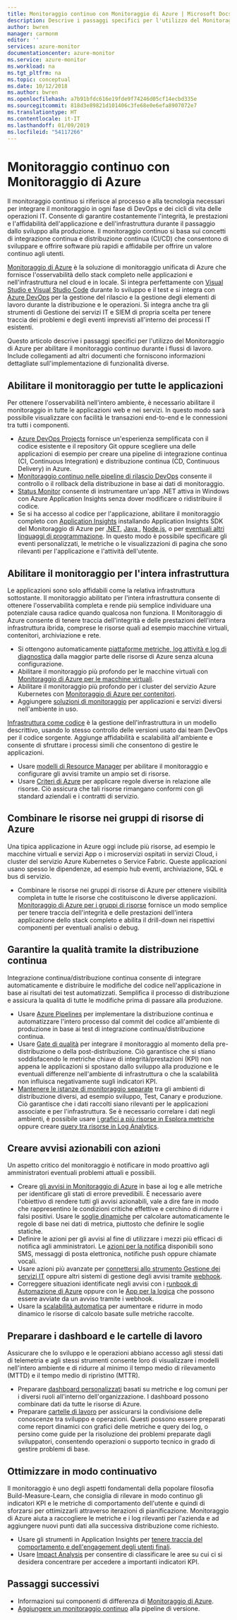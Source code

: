 ```yaml
---
title: Monitoraggio continuo con Monitoraggio di Azure | Microsoft Docs
description: Descrive i passaggi specifici per l'utilizzo del Monitoraggio di Azure per abilitare il monitoraggio continuo durante i flussi di lavoro.
author: bwren
manager: carmonm
editor: ''
services: azure-monitor
documentationcenter: azure-monitor
ms.service: azure-monitor
ms.workload: na
ms.tgt_pltfrm: na
ms.topic: conceptual
ms.date: 10/12/2018
ms.author: bwren
ms.openlocfilehash: a7b91bfdc616e19fde9f74246d05cf14ecbd335e
ms.sourcegitcommit: 818d3e89821d101406c3fe68e0e6efa8907072e7
ms.translationtype: HT
ms.contentlocale: it-IT
ms.lasthandoff: 01/09/2019
ms.locfileid: "54117266"
---
```

# <a name="continuous-monitoring-with-azure-monitor"></a>Monitoraggio continuo con Monitoraggio di Azure

Il monitoraggio continuo si riferisce al processo e alla tecnologia necessari per integrare il monitoraggio in ogni fase di DevOps e dei cicli di vita delle operazioni IT. Consente di garantire costantemente l'integrità, le prestazioni e l'affidabilità dell'applicazione e dell'infrastruttura durante il passaggio dallo sviluppo alla produzione. Il monitoraggio continuo si basa sui concetti di integrazione continua e distribuzione continua (CI/CD) che consentono di sviluppare e offrire software più rapidi e affidabile per offrire un valore continuo agli utenti.

[Monitoraggio di Azure](overview.md) è la soluzione di monitoraggio unificata di Azure che fornisce l'osservabilità dello stack completo nelle applicazioni e nell'infrastruttura nel cloud e in locale. Si integra perfettamente con [Visual Studio e Visual Studio Code](https://visualstudio.microsoft.com/) durante lo sviluppo e il test e si integra con [Azure DevOps](/azure/devops/user-guide/index) per la gestione del rilascio e la gestione degli elementi di lavoro durante la distribuzione e le operazioni. Si integra anche tra gli strumenti di Gestione dei servizi IT e SIEM di propria scelta per tenere traccia dei problemi e degli eventi imprevisti all'interno dei processi IT esistenti.

Questo articolo descrive i passaggi specifici per l'utilizzo del Monitoraggio di Azure per abilitare il monitoraggio continuo durante i flussi di lavoro. Include collegamenti ad altri documenti che forniscono informazioni dettagliate sull'implementazione di funzionalità diverse.


## <a name="enable-monitoring-for-all-your-applications"></a>Abilitare il monitoraggio per tutte le applicazioni
Per ottenere l'osservabilità nell'intero ambiente, è necessario abilitare il monitoraggio in tutte le applicazioni web e nei servizi. In questo modo sarà possibile visualizzare con facilità le transazioni end-to-end e le connessioni tra tutti i componenti.

- [Azure DevOps Projects](../devops-project/overview.md) fornisce un'esperienza semplificata con il codice esistente e il repository Git oppure scegliere una delle applicazioni di esempio per creare una pipeline di integrazione continua (CI, Continuous Integration) e distribuzione continua (CD, Continuous Delivery) in Azure.
- [Monitoraggio continuo nelle pipeline di rilascio DevOps](../azure-monitor/app/continuous-monitoring.md) consente il controllo o il rollback della distribuzione in base ai dati di monitoraggio.
- [Status Monitor](../azure-monitor/app/monitor-performance-live-website-now.md) consente di instrumentare un'app .NET attiva in Windows con Azure Application Insights senza dover modificare o ridistribuire il codice.
- Se si ha accesso al codice per l'applicazione, abilitare il monitoraggio completo con [Application Insights](../azure-monitor/app/app-insights-overview.md) installando Application Insights SDK del Monitoraggio di Azure per [.NET](../azure-monitor/learn/quick-monitor-portal.md), [Java ](../azure-monitor/learn/java-quick-start.md), [Node.js](../azure-monitor/learn/nodejs-quick-start.md), o per [eventuali altri linguaggi di programmazione](../azure-monitor/app/platforms.md). In questo modo è possibile specificare gli eventi personalizzati, le metriche o le visualizzazioni di pagina che sono rilevanti per l'applicazione e l'attività dell'utente.



## <a name="enable-monitoring-for-your-entire-infrastructure"></a>Abilitare il monitoraggio per l'intera infrastruttura
Le applicazioni sono solo affidabili come la relativa infrastruttura sottostante. Il monitoraggio abilitato per l'intera infrastruttura consente di ottenere l'osservabilità completa e rende più semplice individuare una potenziale causa radice quando qualcosa non funziona. Il Monitoraggio di Azure consente di tenere traccia dell'integrità e delle prestazioni dell'intera infrastruttura ibrida, comprese le risorse quali ad esempio macchine virtuali, contenitori, archiviazione e rete.

- Si ottengono automaticamente [piattaforme metriche, log attività e log di diagnostica](platform/data-sources.md) dalla maggior parte delle risorse di Azure senza alcuna configurazione.
- Abilitare il monitoraggio più profondo per le macchine virtuali con [Monitoraggio di Azure per le macchine virtuali](insights/vminsights-overview.md).
-  Abilitare il monitoraggio più profondo per i cluster del servizio Azure Kubernetes con [Monitoraggio di Azure per contenitori](insights/container-insights-overview.md).
- Aggiungere [soluzioni di monitoraggio](insights/solutions-inventory.md) per applicazioni e servizi diversi nell'ambiente in uso.


[Infrastruttura come codice](/devops/learn/what-is-infrastructure-as-code) è la gestione dell'infrastruttura in un modello descrittivo, usando lo stesso controllo delle versioni usato dai team DevOps per il codice sorgente. Aggiunge affidabilità e scalabilità all'ambiente e consente di sfruttare i processi simili che consentono di gestire le applicazioni.

-  Usare [modelli di Resource Manager](platform/template-workspace-configuration.md) per abilitare il monitoraggio e configurare gli avvisi tramite un ampio set di risorse.
- Usare [Criteri di Azure](../governance/policy/overview.md) per applicare regole diverse in relazione alle risorse. Ciò assicura che tali risorse rimangano conformi con gli standard aziendali e i contratti di servizio. 


##  <a name="combine-resources-in-azure-resource-groups"></a>Combinare le risorse nei gruppi di risorse di Azure
Una tipica applicazione in Azure oggi include più risorse, ad esempio le macchine virtuali e servizi App o i microservizi ospitati in servizi Cloud, i cluster del servizio Azure Kubernetes o Service Fabric. Queste applicazioni usano spesso le dipendenze, ad esempio hub eventi, archiviazione, SQL e bus di servizio.

- Combinare le risorse nei gruppi di risorse di Azure per ottenere visibilità completa in tutte le risorse che costituiscono le diverse applicazioni. [Monitoraggio di Azure per i gruppi di risorse](../azure-monitor/insights/resource-group-insights.md) fornisce un modo semplice per tenere traccia dell'integrità e delle prestazioni dell'intera applicazione dello stack completo e abilita il drill-down nei rispettivi componenti per eventuali analisi o debug.

## <a name="ensure-quality-through-continuous-deployment"></a>Garantire la qualità tramite la distribuzione continua
Integrazione continua/distribuzione continua consente di integrare automaticamente e distribuire le modifiche del codice nell'applicazione in base ai risultati dei test automatizzati. Semplifica il processo di distribuzione e assicura la qualità di tutte le modifiche prima di passare alla produzione.


- Usare [Azure Pipelines](/azure/devops/pipelines) per implementare la distribuzione continua e automatizzare l'intero processo dal commit del codice all'ambiente di produzione in base ai test di integrazione continua/distribuzione continua.
- Usare [Gate di qualità](/devops/pipelines/release/approvals/gates) per integrare il monitoraggio al momento della pre-distribuzione o della post-distribuzione. Ciò garantisce che si stiano soddisfacendo le metriche chiave di integrità/prestazioni (KPI) non appena le applicazioni si spostano dallo sviluppo alla produzione e le eventuali differenze nell'ambiente di infrastruttura o che la scalabilità non influisca negativamente sugli indicatori KPI.
- [Mantenere le istanze di monitoraggio separate](../azure-monitor/app/separate-resources.md) tra gli ambienti di distribuzione diversi, ad esempio sviluppo, Test, Canary e produzione. Ciò garantisce che i dati raccolti siano rilevanti per le applicazioni associate e per l'infrastruttura. Se è necessario correlare i dati negli ambienti, è possibile usare [i grafici a più risorse in Esplora metriche](../azure-monitor/platform/metrics-charts.md) oppure creare [query tra risorse in Log Analytics](log-query/cross-workspace-query.md).


## <a name="create-actionable-alerts-with-actions"></a>Creare avvisi azionabili con azioni
Un aspetto critico del monitoraggio è notificare in modo proattivo agli amministratori eventuali problemi attuali e possibili. 

- Creare [gli avvisi in Monitoraggio di Azure](../azure-monitor/platform/alerts-overview.md) in base ai log e alle metriche per identificare gli stati di errore prevedibili. È necessario avere l'obiettivo di rendere tutti gli avvisi azionabili, vale a dire fare in modo che rappresentino le condizioni critiche effettive e cerchino di ridurre i falsi positivi. Usare le [soglie dinamiche](platform/alerts-dynamic-thresholds.md) per calcolare automaticamente le regole di base nei dati di metrica, piuttosto che definire le soglie statiche. 
- Definire le azioni per gli avvisi al fine di utilizzare i mezzi più efficaci di notifica agli amministratori. Le [azioni per la notifica](platform/action-groups.md#create-an-action-group-by-using-the-azure-portal) disponibili sono SMS, messaggi di posta elettronica, notifiche push oppure chiamate vocali.
- Usare azioni più avanzate per [connettersi allo strumento Gestione dei servizi IT](platform/itsmc-overview.md) oppure altri sistemi di gestione degli avvisi tramite [webhook](platform/activity-log-alerts-webhook.md).
- Correggere situazioni identificate negli avvisi con i [runbook di Automazione di Azure](../automation/automation-webhooks.md) oppure con le [App per la logica](/connectors/custom-connectors/create-webhook-trigger) che possono essere avviate da un avviso tramite i webhook. 
- Usare la [scalabilità automatica](../azure-monitor/learn/tutorial-autoscale-performance-schedule.md) per aumentare e ridurre in modo dinamico le risorse di calcolo basate sulle metriche raccolte.

## <a name="prepare-dashboards-and-workbooks"></a>Preparare i dashboard e le cartelle di lavoro
Assicurare che lo sviluppo e le operazioni abbiano accesso agli stessi dati di telemetria e agli stessi strumenti consente loro di visualizzare i modelli nell'intero ambiente e di ridurre al minimo il tempo medio di rilevamento (MTTD) e il tempo medio di ripristino (MTTR).

- Preparare [dashboard personalizzati](../azure-monitor/learn/tutorial-app-dashboards.md) basati su metriche e log comuni per i diversi ruoli all'interno dell'organizzazione. I dashboard possono combinare dati da tutte le risorse di Azure.
- Preparare [cartelle di lavoro](../azure-monitor/app/usage-workbooks.md) per assicurarsi la condivisione delle conoscenze tra sviluppo e operazioni. Questi possono essere preparati come report dinamici con grafici delle metriche e query dei log, o persino come guide per la risoluzione dei problemi preparate dagli sviluppatori, consentendo operazioni o supporto tecnico in grado di gestire problemi di base.

## <a name="continuously-optimize"></a>Ottimizzare in modo continuativo
 Il monitoraggio è uno degli aspetti fondamentali della popolare filosofia Build-Measure-Learn, che consiglia di rilevare in modo continuo gli indicatori KPI e le metriche di comportamento dell'utente e quindi di sforzarsi per ottimizzarli attraverso iterazioni di pianificazione. Monitoraggio di Azure aiuta a raccogliere le metriche e i log rilevanti per l'azienda e ad aggiungere nuovi punti dati alla successiva distribuzione come richiesto.

- Usare gli strumenti in Application Insights per [tenere traccia del comportamento e dell'engagement degli utenti finali](../azure-monitor/learn/tutorial-users.md).
- Usare [Impact Analysis](../azure-monitor/app/usage-impact.md) per consentire di classificare le aree su cui ci si desidera concentrare per accedere a importanti indicatori KPI.


## <a name="next-steps"></a>Passaggi successivi

- Informazioni sui componenti di differenza di [Monitoraggio di Azure](overview.md).
- [Aggiungere un monitoraggio continuo](../azure-monitor/app/continuous-monitoring.md) alla pipeline di versione.